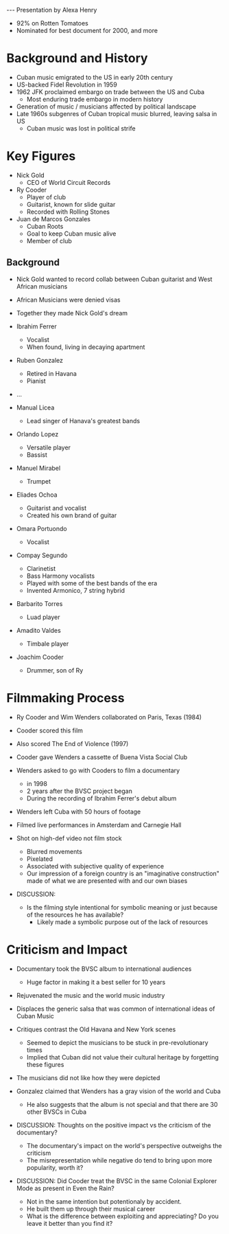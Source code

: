 --- Presentation by Alexa Henry

- 92% on Rotten Tomatoes
- Nominated for best document for 2000, and more

# Background and History
- Cuban music emigrated to the US in early 20th century
- US-backed Fidel Revolution in 1959
- 1962 JFK proclaimed embargo on trade between the US and Cuba
	- Most enduring trade embargo in modern history
- Generation of music / musicians affected by political landscape
- Late 1960s subgenres of Cuban tropical music blurred, leaving salsa in US
	- Cuban music was lost in political strife

# Key Figures
- Nick Gold
	- CEO of World Circuit Records
- Ry Cooder
	- Player of club
	- Guitarist, known for slide guitar
	- Recorded with Rolling Stones
- Juan de Marcos Gonzales
	- Cuban Roots
	- Goal to keep Cuban music alive
	- Member of club

## Background
- Nick Gold wanted to record collab between Cuban guitarist and West African musicians
- African Musicians were denied visas
- Together they made Nick Gold's dream

- Ibrahim Ferrer
	- Vocalist
	- When found, living in decaying apartment
- Ruben Gonzalez
	- Retired in Havana
	- Pianist
- ...
- Manual Licea
	- Lead singer of Hanava's greatest bands
- Orlando Lopez
	- Versatile player
	- Bassist
- Manuel Mirabel
	- Trumpet
- Eliades Ochoa
	- Guitarist and vocalist
	- Created his own brand of guitar
- Omara Portuondo
	- Vocalist
- Compay Segundo
	- Clarinetist
	- Bass Harmony vocalists
	- Played with some of the best bands of the era
	- Invented Armonico, 7 string hybrid
- Barbarito Torres
	- Luad player
- Amadito Valdes
	- Timbale player
- Joachim Cooder
	- Drummer, son of Ry

# Filmmaking Process
- Ry Cooder and Wim Wenders collaborated on Paris, Texas (1984)
- Cooder scored this film
- Also scored The End of Violence (1997)
- Cooder gave Wenders a cassette of Buena Vista Social Club
- Wenders asked to go with Cooders to film a documentary
	- in 1998
	- 2 years after the BVSC project began
	- During the recording of Ibrahim Ferrer's debut album

- Wenders left Cuba with 50 hours of footage
- Filmed live performances in Amsterdam and Carnegie Hall
- Shot on high-def video not film stock
	- Blurred movements
	- Pixelated
	- Associated with subjective quality of experience
	- Our impression of a foreign country is an "imaginative construction" made of what we are presented with and our own biases

- DISCUSSION:
	- Is the filming style intentional for symbolic meaning or just because of the resources he has available?
		- Likely made a symbolic purpose out of the lack of resources

# Criticism and Impact
- Documentary took the BVSC album to international audiences
	- Huge factor in making it a best seller for 10 years
- Rejuvenated the music and the world music industry
- Displaces the generic salsa that was common of international ideas of Cuban Music
- Critiques contrast the Old Havana and New York scenes
	- Seemed to depict the musicians to be stuck in pre-revolutionary times
	- Implied that Cuban did not value their cultural heritage by forgetting these figures
- The musicians did not like how they were depicted
- Gonzalez claimed that Wenders has a gray vision of the world and Cuba
	- He also suggests that the album is not special and that there are 30 other BVSCs in Cuba

- DISCUSSION: Thoughts on the positive impact vs the criticism of the documentary?
	- The documentary's impact on the world's perspective outweighs the criticism
	- The misrepresentation while negative do tend to bring upon more popularity, worth it?

- DISCUSSION: Did Cooder treat the BVSC in the same Colonial Explorer Mode as present in Even the Rain?
	- Not in the same intention but potentionaly by accident.
	- He built them up through their musical career
	- What is the difference between exploiting and appreciating? Do you leave it better than you find it?